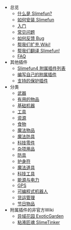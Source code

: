 - 总览
    - [什么是 Slimefun?](/Slimefun-in-a-nutshell)
    - [如何安装 Slimefun](/Installing-Slimefun)
    - [入门](/Getting-Started)
    - [常见问题](/Common-Issues)
    - [如何反馈 Bug](/How-to-report-bugs)
    - [帮我们扩充 Wiki!](/Expanding-the-Wiki)
    - [帮我们翻译 Slimefun!](/Translating-Slimefun)
    - [FAQ](/FAQ)
- 其他插件
    - [Slimefun4 附属插件列表](/Addons)
    - [编写自己的附属插件](/Developer-Guide)
    - [支持的保护插件](/Protection-Plugins)
- 分类
    - [武器](/Weapons)
    - [有用的物品](/Items)
    - [基础机器](/Basic-Machines)
    - [工具](/Tools)
    - [资源](/Resources)
    - [食物](/Food)
    - [魔法物品](/Magical-Items)
    - [魔法防具](/Magical-Armor)
    - [科技零件](/Technical-Components)
    - [杂项用品](/Miscellaneous-Items)
    - [防具](/Armor)
    - [护身符](/Talismans)
    - [魔法道具](/Magical-Gadgets)
    - [科技工具](/Technical-Gadgets)
    - [能源与电力](/Electric-Machines)
    - [GPS](/GPS)
    - [可编程式机器人](/Androids)
    - [货运管理](/Cargo-Management)
    - [节日物品](/Seasonal-Categories)
- 附属插件的非官方Wiki
    - [异域花园 ExoticGarden](https://exoticgarden.guizhanss.wiki/)
    - [粘液匠魂 SlimeTinker](https://slimetinker.guizhanss.wiki/)
    